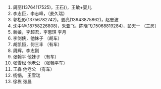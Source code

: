 
1. 周丽(13764117525)，王石()，王敏+婴儿
2. 李志臣，李志峰，（姜久瑞）
3. 郭松影(13756782742)，姜亮(13943875862)，赵忠波  
4. 沈中华(18758226808)，朱亚飞，陈晓飞(15068819284)，彭天一   （三房）
5. 新娘，李超君，李思琪 李月
6. 李剑侠，他妹子   （胡车）
7. 胡凯恒，何三丰 （有车）
6. 周辉，李志刚    
7. 张翰平 他妹子  （有车）
8. 张雪松 他老公  （张翰平车）
9. 王淼 他老公    （有车）
10. 杨锅， 王雪瑞
11. 徐栋  张晨
